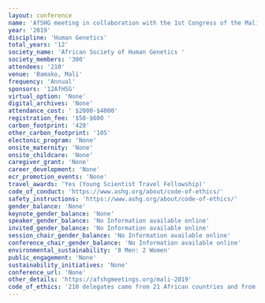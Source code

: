 ```yaml
---
layout: conference 
name: 'AfSHG meeting in collaboration with the 1st Congress of the Malian Society of Human Genetics meeting'
year: '2019'
discipline: 'Human Genetics'
total_years: '12'
society_name: 'African Society of Human Genetics '
society_members: '300'
attendees: '210'
venue: 'Bamako, Mali'
frequency: 'Annual'
sponsors: '12AfHSG'
virtual_option: 'None'
digital_archives: 'None'
attendance_cost: ' $2000-$4000'
registration_fee: '$50-$600 '
carbon_footprint: '420'
other_carbon_footprint: '105'
electonic_program: 'None'
onsite_maternity: 'None'
onsite_childcare: 'None'
caregiver_grant: 'None'
career_development: 'None'
ecr_promotion_events: 'None'
travel_awards: 'Yes (Young Scientist Travel Fellowship)'
code_of_conduct: 'https://www.ashg.org/about/code-of-ethics/'
safety_instructions: 'https://www.ashg.org/about/code-of-ethics/'
gender_balance: 'None'
keynote_gender_balance: 'None'
speaker_gender_balance: 'No Information available online'
invited_gender_balance: 'No Information available online'
session_chair_gender_balance: 'No Information available online'
conference_chair_gender_balance: 'No Information available online'
environmental_sustainability: '8 Men: 2 Women'
public_engagement: 'None'
sustainability_initiatives: 'None'
conference_url: 'None'
other_details: 'https://afshgmeetings.org/mali-2019'
code_of_ethics: '210 delegates came from 21 African countries and from France, Switzerland, UK, UAE, Canada and the USA: https://www.ncbi.nlm.nih.gov/pmc/articles/PMC5870411/'
---
```

